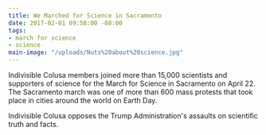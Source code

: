 ```yaml
---
title: We Marched for Science in Sacramento
date: 2017-02-01 09:58:00 -08:00
tags:
- march for science
- science
main-image: "/uploads/Nuts%20about%20science.jpg"
---
```


Indivisible Colusa members joined more than 15,000 scientists and supporters of science for the March for Science in Sacramento on April 22. The Sacramento march was one of more than 600 mass protests that took place in cities around the world on Earth Day. 

Indivisible Colusa opposes the Trump Administration's assaults on scientific truth and facts. 